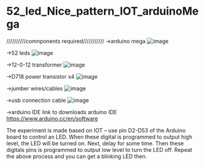 # 52_led_Nice_pattern_IOT_arduinoMega


//////////comnponents required///////////
->arduino mega
![image](https://user-images.githubusercontent.com/104202659/167266069-43587ec4-ac02-4578-a7b5-ea7f1c30a497.png)

->52 leds
![image](https://user-images.githubusercontent.com/104202659/167266086-fe9b4601-2fd7-4a28-a329-6d12896aaf99.png)

->12-0-12  transformer
![image](https://user-images.githubusercontent.com/104202659/205042041-88b549eb-d7ad-48d5-aca5-abd52fdced35.png)

->D718 power transistor x4
![image](https://user-images.githubusercontent.com/104202659/205042206-b7f3b2ee-6dda-4426-96e2-58a5a596f63c.png)


->jumber wires/cables
![image](https://user-images.githubusercontent.com/104202659/167266111-1af6fc84-bf05-42ce-b003-bdad88741ce6.png)

->usb connection cable
![image](https://user-images.githubusercontent.com/104202659/167266133-9dcc30da-1185-4fe7-9577-d6ccc906bd21.png)

->arduino IDE
link to downloads arduino IDE
https://www.arduino.cc/en/software



The experiment is made based on IOT – use pin D2-D53 of the Arduino board to control an LED. When these digital is programmed to output high level, 
the LED will be turned on.
Next, delay for some time. Then these digitals pins is programmed to output low level to turn the LED off. Repeat the above process and you can get a blinking LED then.



